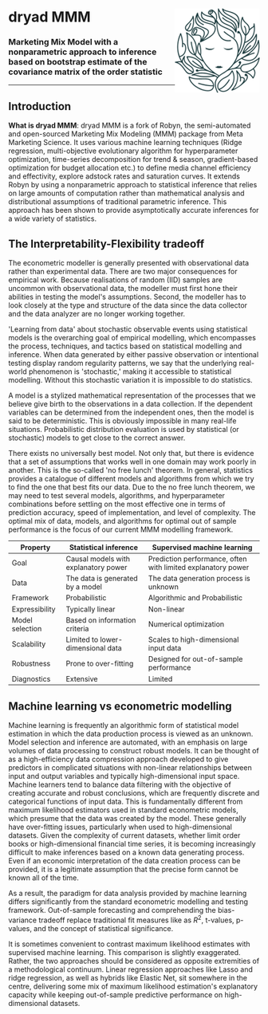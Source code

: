 # dryad MMM <img src='R/data/logo.png' align="right" height="169px" />
### Marketing Mix Model with a nonparametric approach to inference based on bootstrap estimate of the covariance matrix of the order statistic

---

## Introduction

 **What is dryad MMM**: dryad MMM is a fork of Robyn, the semi-automated and open-sourced Marketing Mix Modeling (MMM) package from Meta 
  Marketing Science. It uses various machine learning techniques (Ridge regression, multi-objective evolutionary algorithm for hyperparameter optimization, time-series decomposition for trend & season, gradient-based optimization for budget allocation etc.) to define media channel efficiency and effectivity, explore adstock rates and saturation curves. It extends Robyn by using a nonparametric approach to statistical inference that relies on large amounts of computation rather than mathematical analysis and distributional assumptions of traditional parametric inference. This approach has been shown to provide asymptotically accurate inferences for a wide variety of statistics.
  
## The Interpretability-Flexibility tradeoff

The econometric modeller is generally presented with observational data rather than experimental data. There are two major consequences for empirical work. Because realisations of random (IID) samples are uncommon with observational data, the modeller must first hone their abilities in testing the model's assumptions. Second, the modeller has to look closely at the type and structure of the data since the data collector and the data analyzer are no longer working together.

'Learning from data' about stochastic observable events using statistical models is the overarching goal of empirical modelling, which encompasses the process, techniques, and tactics based on statistical modelling and inference. When data generated by either passive observation or intentional testing display random regularity patterns, we say that the underlying real-world phenomenon is 'stochastic,' making it accessible to statistical modelling. Without this stochastic variation it is impossible to do statistics.

A model is a stylized mathematical representation of the processes that we believe give birth to the observations in a data collection. If the dependent variables can be determined from the independent ones, then the model is said to be deterministic. This is obviously impossible in many real-life situations. Probabilistic distribution evaluation is used by statistical (or stochastic) models to get close to the correct answer. 

There exists no universally best model. Not only that, but there is evidence that a set of assumptions that works well in one domain may work poorly in another. This is the so-called 'no free lunch' theorem. In general, statistics provides a catalogue of different models and algorithms from which we try to find the one that best fits our data. Due to the no free lunch theorem, we may need to test several models, algorithms, and hyperparameter combinations before settling on the most effective one in terms of prediction accuracy, speed of implementation, and level of complexity. The optimal mix of data, models, and algorithms for optimal out of sample performance is the focus of our current MMM modelling framework.


| Property        | Statistical inference             | Supervised machine learning            |
|-----------------|-----------------------------------|----------------------------------------|
| Goal            | Causal models with explanatory power               | Prediction performance,  often with limited explanatory power              |
| Data            | The data is generated by a model  | The data generation process is unknown |
| Framework       | Probabilistic                     | Algorithmic and Probabilistic          |
| Expressibility  | Typically linear                  | Non-linear                             |
| Model selection | Based on information criteria     | Numerical optimization                 |
| Scalability     | Limited to lower-dimensional data | Scales to high-dimensional input data  |
| Robustness      | Prone to over-fitting             | Designed for out-of-sample performance |
| Diagnostics     | Extensive                         | Limited                                |
  
## Machine learning vs econometric modelling

Machine learning is frequently an algorithmic form of statistical model estimation in which the data production process is viewed as an unknown. Model selection and inference are automated, with an emphasis on large volumes of data processing to construct robust models. It can be thought of as a high-efficiency data compression approach developed to give predictors in complicated situations with non-linear relationships between input and output variables and typically high-dimensional input space. Machine learners tend to balance data filtering with the objective of creating accurate and robust conclusions, which are frequently discrete and categorical functions of input data. This is fundamentally different from maximum likelihood estimators used in standard econometric models, which presume that the data was created by the model. These generally have over-fitting issues, particularly when used to high-dimensional datasets. Given the complexity of current datasets, whether limit order books or high-dimensional financial time series, it is becoming increasingly difficult to make inferences based on a known data generating process. Even if an economic interpretation of the data creation process can be provided, it is a legitimate assumption that the precise form cannot be known all of the time.

As a result, the paradigm for data analysis provided by machine learning differs significantly from the standard econometric modelling and testing framework. Out-of-sample forecasting and comprehending the bias-variance tradeoff replace traditional fit measures like as $R^2$, t-values, p-values, and the concept of statistical significance. 

It is sometimes convenient to contrast maximum likelihood estimates with supervised machine learning. This comparison is slightly exaggerated. Rather, the two approaches should be considered as opposite extremities of a methodological continuum. Linear regression approaches like Lasso and ridge regression, as well as hybrids like Elastic Net, sit somewhere in the centre, delivering some mix of maximum likelihood estimation's explanatory capacity while keeping out-of-sample predictive performance on high-dimensional datasets.
  
